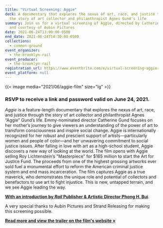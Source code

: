 ```yaml
---
title: "Virtual Screening: Aggie"
deck: A documentary that explores the nexus of art, race, and justice through
  the story of art collector and philanthropist Agnes Gund's life
summary: Join us for a virtual screening of Aggie, directed by Catherine Gund
  and courtesy of Aubin Pictures
date: 2021-06-24T13:00:00-0500
end_date: 2021-06-24T14:30:00-0500
collections:
  - common-ground
event_organizer:
  - the-brooklyn-rail
event_producer:
  - the-brooklyn-rail
registration_url: https://www.eventbrite.com/e/virtual-screening-aggie-tickets-160254271841
event_platform: null
---
```

{{< image media="2021/06/aggie-film" size="lg" >}}

### RSVP to receive a link and password valid on June 24, 2021.

*Aggie* is a feature-length documentary that explores the nexus of art, race, and justice through the story of art collector and philanthropist Agnes “Aggie” Gund’s life. Emmy-nominated director Catherine Gund focuses on her mother’s journey to give viewers an understanding of the power of art to transform consciousness and inspire social change. Aggie is internationally recognized for her robust and prescient support of artists—particularly women and people of color—and her unwavering commitment to social justice issues. After falling in love with art as a high-school student, Aggie discovers a new way of looking at the world. The film opens with Aggie selling Roy Lichtenstein’s "Masterpiece" for $165 million to start the Art for Justice Fund. The proceeds from one of the highest grossing artworks ever sold fuel a monumental effort to reform the American criminal justice system and end mass incarceration. The film captures Aggie as a true maverick, who demonstrates the unique role and potential of collectors and benefactors to use art to fight injustice. This is new, untapped terrain, and we see Aggie leading the way.

**[With an introduction by *Rail* Publisher & Artistic Director Phong H. Bui](https://vimeo.com/567117834)**.  

A very special thanks to Aubin Pictures and Strand Releasing for making this screening possible. 

**[Read more and view the trailer on the film's website »](https://aggiefilm.com/)**